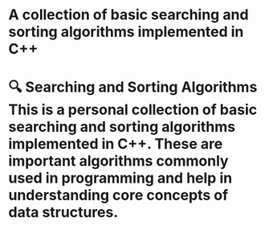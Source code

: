 # A collection of basic searching and sorting algorithms implemented in C++
# 🔍 Searching and Sorting Algorithms  This is a personal collection of basic **searching and sorting algorithms** implemented in C++. These are important algorithms commonly used in programming and help in understanding core concepts of data structures.  
